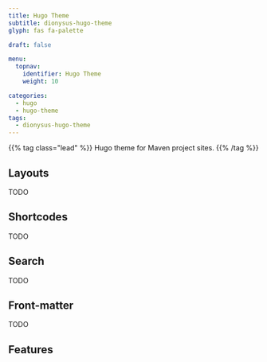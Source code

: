 ```yaml
---
title: Hugo Theme
subtitle: dionysus-hugo-theme 
glyph: fas fa-palette

draft: false

menu:
  topnav:
    identifier: Hugo Theme
    weight: 10

categories:
  - hugo
  - hugo-theme
tags:
  - dionysus-hugo-theme
---
```


{{% tag class="lead" %}}
Hugo theme for Maven project sites.
{{% /tag %}}

## Layouts

TODO

## Shortcodes

TODO

## Search

TODO

## Front-matter

TODO

## Features
